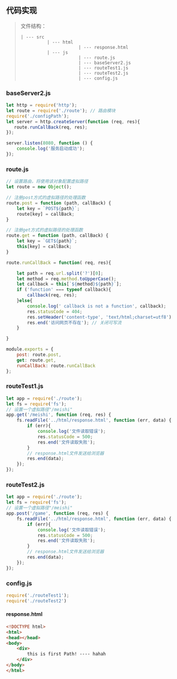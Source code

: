 

## 代码实现

> 文件结构：
>
> ```
> | --- src
> 			| --- html
> 						| --- response.html
> 			| --- js
> 						| --- route.js
> 						| --- baseServer2.js
> 						| --- routeTest1.js
> 						| --- routeTest2.js
> 						| --- config.js
> ```



### baseServer2.js

```javascript
let http = require('http');
let route = require('./route'); // 路由模块
require('./configPath');
let server = http.createServer(function (req, res){
   route.runCallBack(req, res);
});

server.listen(8080, function () {
    console.log('服务启动成功');
});

```

### route.js

```javascript
// 设置路由，将使用该对象配置虚拟路径
let route = new Object();

// 注册post方式的虚拟路径的处理函数
route.post = function (path, callBack) {
    let key = `POST${path}`;
    route[key] = callBack;
}

// 注册get方式的虚拟路径的处理函数
route.get = function (path, callBack) {
    let key = `GET${path}`;
    this[key] = callBack;
}

route.runCallBack = function( req, res){

    let path = req.url.split('?')[0];
    let method = req.method.toUpperCase();
    let callback = this[`${method}${path}`];
    if ('function' === typeof callback){
        callback(req, res);
    }else{
        console.log(' callback is not a function', callback);
        res.statusCode = 404;
        res.setHeader('content-type', 'text/html;charset=utf8')
        res.end('访问网页不存在'); // 关闭可写流
    }

}

module.exports = {
    post: route.post,
    get: route.get,
    runCallBack: route.runCallBack
};

```

### routeTest1.js

```javascript
let app = require('./route');
let fs = require('fs');
// 设置一个虚拟路径"/meishi"
app.get('/meishi', function (req, res) {
    fs.readFile('../html/response.html', function (err, data) {
        if (err){
            console.log('文件读取错误');
            res.statusCode = 500;
            res.end('文件读取失败');
        }
        // response.html文件发送给浏览器
        res.end(data);
    });
});
```

### routeTest2.js

```javascript
let app = require('./route');
let fs = require('fs');
// 设置一个虚拟路径"/meishi"
app.post('/game', function (req, res) {
    fs.readFile('../html/response.html', function (err, data) {
        if (err){
            console.log('文件读取错误');
            res.statusCode = 500;
            res.end('文件读取失败');
        }
        // response.html文件发送给浏览器
        res.end(data);
    });
});
```

### config.js

```javascript
require('./routeTest1');
require('./routeTest2')
```

#### response.html

```html
<!DOCTYPE html>
<html>
<head></head>
<body>
    <div>
        this is first Path! ---- hahah
    </div>
</body>
</html>
```

